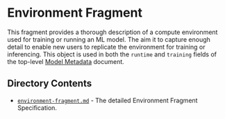 # Environment Fragment

This fragment provides a thorough description of a compute environment used for training or running an ML model. The 
aim it to capture enough detail to enable new users to replicate the environment for training or inferencing. This 
object is used in both the `runtime` and `training` fields of the top-level [Model 
Metadata](../../model-metadata/model-metadata.md) document.

## Directory Contents

* [`environment-fragment.md`](./environment-fragment.md) - The detailed Environment Fragment Specification.
